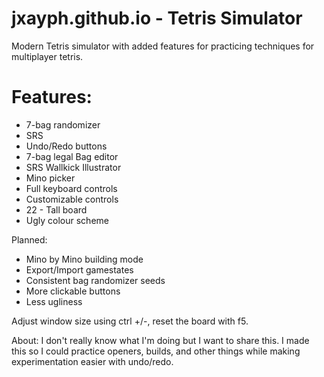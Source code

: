 # jxayph.github.io - Tetris Simulator

Modern Tetris simulator with added features for practicing techniques for multiplayer tetris.

# Features:
 - 7-bag randomizer
 - SRS
 - Undo/Redo buttons
 - 7-bag legal Bag editor
 - SRS Wallkick Illustrator
 - Mino picker
 - Full keyboard controls
 - Customizable controls
 - 22 - Tall board
 - Ugly colour scheme

Planned:
 - Mino by Mino building mode
 - Export/Import gamestates
 - Consistent bag randomizer seeds
 - More clickable buttons
 - Less ugliness
 
Adjust window size using ctrl +/-, reset the board with f5.

About:
I don't really know what I'm doing but I want to share this.
I made this so I could practice openers, builds, and other things while making experimentation easier with undo/redo.